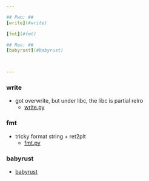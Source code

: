 ```yaml
---

## Pwn: ##
[write](#write)

[fmt](#fmt)

## Rev: ##
[babyrust](#babyrust)



---
```


### write
 - got overwrite, but under libc, the libc is partial relro
   * [write.py](./write.py)


### fmt
 - tricky format string + ret2plt
   * [fmt.py](./fmt.py)


### babyrust
  * [babyrust](./babyrust.py)



